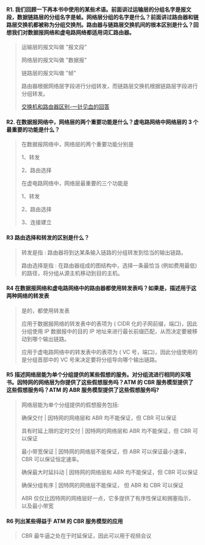 #### R1. 我们回顾一下再本书中使用的某些术语。前面讲过运输层的分组名字是报文段，数据链路层的分组名字是帧。网络层分组的名字是什么？前面讲过路由器和链路层交换机都被称为分组交换剂。路由器与链路层交换机间的根本区别是什么？回想我们对数据报网络和虚电路网络都适用词汇路由器。

> 运输层的报文叫做 "报文段"
> 
> 网络层的报文叫做 "数据报"
> 
> 链路层的报文叫做 "帧"
> 
> 路由器根据网络层字段进行分组转发，而链路层交换机根据链路层字段进行分组转发。
> 
> [交换机和路由器区别-一针见血的回答](http://www.cnblogs.com/Lynn-Zhang/articles/5754336.html)

#### R2. 在数据报网络中，网络层的两个重要功能是什么？虚电路网络中网络层的 3 个最重要的功能是什么？

> 在数据报网络中，网络层的两个重要功能分别是
> 
> 1、转发
> 
> 2、路由选择
> 
> 在虚电路网络中，网络层最重要的三个功能是
> 
> 1、转发
> 
> 2、路由选择
> 
> 3、连接建立

#### R3 路由选择和转发的区别是什么？

> 转发是指 : 路由器将到达某条输入链路的分组转发到恰当的输出链路。
> 
> 路由选择是指 : 在路由器组成的图结构中，选择一条最恰当 (例如费用最低) 的路径，将分组从源主机移动到目的主机。

#### R4 在数据报网络和虚电路网络中的路由器都使用转发表吗？如果是，描述用于这两种网络的转发表

> 是的，都使用转发表
> 
> 应用于数据报网络的转发表中的表项为 ( CIDR 化的子网前缀，端口)，因此分组使用 IP 数据报中的目的 IP 地址来进行最长前缀匹配，从而决定要被移动到哪个输出链路。
> 
> 应用于虚电路网络中的转发表中的表项为 ( VC 号，端口)，因此分组使用的是分组首部中的 VC 号来决定要将分组导向哪个输出链路。

#### R5 描述网络层能为单个分组提供的某些假想的服务。对分组流进行相同的买哦书。因特网的网络层为你提供了这些假想服务吗？ATM 的 CBR 服务模型提供了这些假想服务吗？ATM 的 ABR 服务模型提供了这些假想服务吗?

> 网络层能为单个分组提供的假想服务包括:
> 
> 确保交付 | 因特网的网络层和 ABR 均不能保证，但 CBR 可以保证
> 
> 具有时延上限的定时交付  | 因特网的网络层和 ABR 均不能保证，但 CBR 可以保证
> 
> 最小带宽保证  | 因特网的网络层不能保证，但 ABR 可以保证最小速率，CBR 可以保证恒定速率。
> 
> 确保最大时延抖动 | 因特网的网络层和 ABR 均不能保证，但 CBR 可以保证
> 
> 确保分组有序 | 因特网的网络层不能保证， 但 ABR 和 CBR 可以保证
> 
> ABR 仅仅比因特网的网络层好一点，它多提供了有序性保证和拥塞指示，以及最小带宽

#### R6 列出某些得益于 ATM 的 CBR 服务模型的应用

> CBR 最牛逼之处在于时延保证，因此可以用于视频会议






